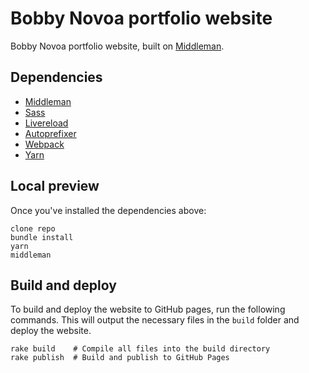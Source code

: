 # Bobby Novoa portfolio website

Bobby Novoa portfolio website, built on [Middleman](http://middlemanapp.com).

## Dependencies

- [Middleman](http://middlemanapp.com)
- [Sass](http://sass-lang.com/)
- [Livereload](https://github.com/middleman/middleman-livereload)
- [Autoprefixer](https://github.com/middleman/middleman-autoprefixer)
- [Webpack](https://github.com/webpack/webpack)
- [Yarn](https://github.com/yarnpkg/yarn)

## Local preview

Once you've installed the dependencies above:

```
clone repo
bundle install
yarn
middleman
```
  
## Build and deploy

To build and deploy the website to GitHub pages, run the following commands. This will output the necessary files in the `build` folder and deploy the website.

```
rake build    # Compile all files into the build directory
rake publish  # Build and publish to GitHub Pages
```